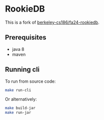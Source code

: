 # RookieDB

This is a fork of [berkeley-cs186/fa24-rookiedb](https://github.com/berkeley-cs186/fa24-rookiedb).

## Prerequisites
- java 8
- maven

## Running cli

To run from source code:

```bash
make run-cli
```

Or alternatively:

```bash
make build-jar
make run-jar
```